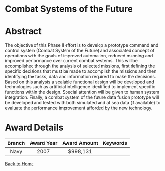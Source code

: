 
Combat Systems of the Future
============================

# Abstract


The objective of this Phase II effort is to develop a prototype command and control system (Combat System of the Future) and associated concept of operations with the goals of improved automation, reduced manning and improved performance over current combat systems. This will be accomplished through the analysis of selected missions, first defining the specific decisions that must be made to accomplish the missions and then identifying the tasks, data and information required to make the decisions. Based on this analysis a scalable functional design will be developed and technologies such as artificial intelligence identified to implement specific functions within the design. Special attention will be given to human system integration. Finally, a combat system of the future data fusion prototype will be developed and tested with both simulated and at sea data (if available) to evaluate the performance improvement afforded by the new technology.  

# Award Details

|Branch|Award Year|Award Amount|Keywords|
| :---: | :---: | :---: | :---: |
|Navy|2007|$998,131||
  
  


[Back to Home](https://github.com/chrischow/dod_sbir_awards/Reports/DJ/#1868)